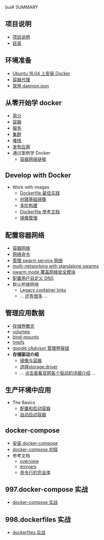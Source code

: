bui# SUMMARY

## 项目说明

+ [项目说明](/README.md)
+ [目录](/SUMMARY.md)
  
## 环境准备

+ [Ubuntu 16.04 上安装 Docker](./000.get_docker/000.install-docker-ce.md)
+ [容器代理](./999.examples/002.registry_proxy/registry_proxy.md)
+ [常用 daemon.json](/000.get_docker/001.docker-configure-daemon-json.md)

## 从零开始学 docker

+ [简介](/get_started/001.Orientation.md)
+ [容器](/get_started/002.container.md)
+ [服务](/get_started/003.service.md)
+ [集群](/get_started/004.swarm.md)
+ [堆栈](/get_started/005.stack.md)
+ [发布应用](/get_started/006.deploy-your-app.md)
+ 通过案例学 Docker
  + [容器网络链接](/engine/tutorials/networkingcontainers/index.md)

## Develop with Docker

+ Work with images
  + [Dockerfile 最佳实践](/engine/userguide/eng-image/dockerfile_best-practices.md)
  + [创建基础镜像](/engine/userguide/eng-image/baseimages.md)
  + [多阶构建](/engine/userguide/eng-image/multistage-build.md)
  + [Dockerfile 参考文档](https://docs.docker.com/engine/reference/builder/)
  + [镜像管理](https://docs.docker.com/engine/userguide/eng-image/image_management/)


## 配置容器网络

+ [容器网络](/engine/userguide/networking/container-networking.md)
+ [网络命令](/engine/userguide/networking/work-with-networks.md)
+ [管理 swarm service 网络](/engine/swarm/networking/index.md)
+ [multi-networking with standalone swarms](/engine/userguide/networking/overlay-standalone-swarm.md)
+ [swarm mode 覆盖网络安全模块 ](/engine/userguide/networking/overlay-security-model.md)
+ [配置用户自定义 DNS](/engine/userguide/networking/configure-dns.md)
+ 默认桥接网络
  + [Legacy container links](https://docs.docker.com/engine/userguide/networking/default_network/dockerlinks/)
  + ... [还有很多](https://docs.docker.com/engine/userguide/networking/default_network/dockerlinks/) ...

## 管理应用数据

+ [存储卷概览](./004.manage_application_data/001.storage_overview.md)
+ [volumes](./004.manage_application_data/002.volumes.md)
+ [bind-mounts](./004.manage_application_data/003.bind-mounts.md)
+ [tmpfs](./004.manage_application_data/004.tmpfs.md)
+ [google cAdvisor 管理卷报错](https://docs.docker.com/engine/admin/troubleshooting_volume_errors/)
+ **存储驱动介绍**
  + [镜像与容器](./002.user_guide/003.storage_driver/002.images-and-containers.md)
  + [选择storage.driver](./002.user_guide/003.storage_driver/003.select-a-driver.md)
  + ... [点击查看官网各个驱动的详细介绍](https://docs.docker.com/engine/userguide/storagedriver/aufs-driver/) ...

## 生产环境中应用

+ The Basics
  + [配置和启动容器](/engine/admin/index.md)
  + [自动启动容器](/engine/admin/start-containers-automatically.md)

## docker-compose

+ [安装 docker-compose](./005.docker_compose/002.install.md)
+ [docker-compose 初探](./005.docker_compose/003.getting_start.md)
+ 参考文档
  + [overview](./005.docker_compose/004.reference/001.overview.md)
  + [envvars](./005.docker_compose/004.reference/002.envvars.md)
  + [命令行的完全体](./005.docker_compose/004.reference/003.command-line_completion.md)

## 997.docker-compose 实战

+ [docker-compose 实战](997.docker-compose-files/README.md)

## 998.dockerfiles 实战

+ [dockerfiles 实战](998.dockerfiles/README.md)